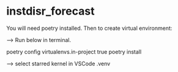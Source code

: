 # instdisr_forecast

You will need poetry installed. Then to create virtual environment:

--> Run below in terminal.

poetry config virtualenvs.in-project true
poetry install

--> select starred kernel in VSCode .venv

